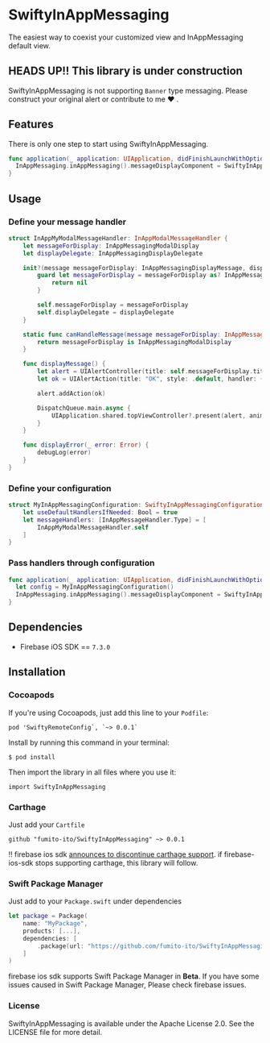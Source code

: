 # SwiftyInAppMessaging

The easiest way to coexist your customized view and InAppMessaging default view.  

## HEADS UP!! This library is under construction

SwiftyInAppMessaging is not supporting `Banner` type messaging. Please construct your original alert or contribute to me :heart: .

## Features

There is only one step to start using SwiftyInAppMessaging.

```swift
func application(_ application: UIApplication, didFinishLaunchWithOptions launchOptions: [UIApplication.LaunchOptionsKey: Any]?) -> Bool {
  InAppMessaging.inAppMessaging().messageDisplayComponent = SwiftyInAppMessaging()
}
```

## Usage

### Define your message handler

```swift
struct InAppMyModalMessageHandler: InAppModalMessageHandler {
    let messageForDisplay: InAppMessagingModalDisplay
    let displayDelegate: InAppMessagingDisplayDelegate

    init?(message messageForDisplay: InAppMessagingDisplayMessage, displayDelegate: InAppMessagingDisplayDelegate) {
        guard let messageForDisplay = messageForDisplay as? InAppMessagingModalDisplay else {
            return nil
        }

        self.messageForDisplay = messageForDisplay
        self.displayDelegate = displayDelegate
    }

    static func canHandleMessage(message messageForDisplay: InAppMessagingDisplayMessage, displayDelegate: InAppMessagingDisplayDelegate) -> Bool {
        return messageForDisplay is InAppMessagingModalDisplay
    }

    func displayMessage() {
        let alert = UIAlertController(title: self.messageForDisplay.title)
        let ok = UIAlertAction(title: "OK", style: .default, handler: { _ in })

        alert.addAction(ok)

        DispatchQueue.main.async {
            UIApplication.shared.topViewController?.present(alert, animated: true, completion: nil)
        }
    }

    func displayError(_ error: Error) {
        debugLog(error)
    }
}
```

### Define your configuration

```swift
struct MyInAppMessagingConfiguration: SwiftyInAppMessagingConfiguration {
    let useDefaultHandlersIfNeeded: Bool = true
    let messageHandlers: [InAppMessageHandler.Type] = [
        InAppMyModalMessageHandler.self
    ]
}
```

### Pass handlers through configuration

```swift
func application(_ application: UIApplication, didFinishLaunchWithOptions launchOptions: [UIApplication.LaunchOptionsKey: Any]?) -> Bool {
  let config = MyInAppMessagingConfiguration()
  InAppMessaging.inAppMessaging().messageDisplayComponent = SwiftyInAppMessaging(with: config)
}
```

## Dependencies

- Firebase iOS SDK == `7.3.0`

## Installation

### Cocoapods

If you're using Cocoapods, just add this line to your `Podfile`:

```
pod 'SwiftyRemoteConfig`, `~> 0.0.1`
```

Install by running this command in your terminal:

```
$ pod install
```


Then import the library in all files where you use it:

```
import SwiftyInAppMessaging
```


### Carthage

Just add your `Cartfile`

```
github "fumito-ito/SwiftyInAppMessaging" ~> 0.0.1
```

:bangbang: firebase ios sdk [announces to discontinue carthage support](https://github.com/firebase/firebase-ios-sdk/discussions/7129). if firebase-ios-sdk stops supporting carthage, this library will follow.

### Swift Package Manager

Just add to your `Package.swift` under dependencies

```swift
let package = Package(
    name: "MyPackage",
    products: [...],
    dependencies: [
        .package(url: "https://github.com/fumito-ito/SwiftyInAppMessaging.git", .upToNextMajor(from: "0.0.1"))
    ]
)
```

firebase ios sdk supports Swift Package Manager in **Beta**. If you have some issues caused in Swift Package Manager, Please check firebase issues.

### License

SwiftyInAppMessaging is available under the Apache License 2.0. See the LICENSE file for more detail.
